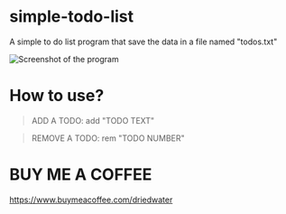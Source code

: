 # simple-todo-list
A simple to do list program that save the data in a file named "todos.txt"

![Screenshot of the program]([http://url/to/img.png](https://github.com/TheDriedWater/telegram-groups-admins-extractor/blob/main/screenshot.png))

# How to use?
> ADD A TODO: add "TODO TEXT"

> REMOVE A TODO: rem "TODO NUMBER"

# BUY ME A COFFEE

https://www.buymeacoffee.com/driedwater
